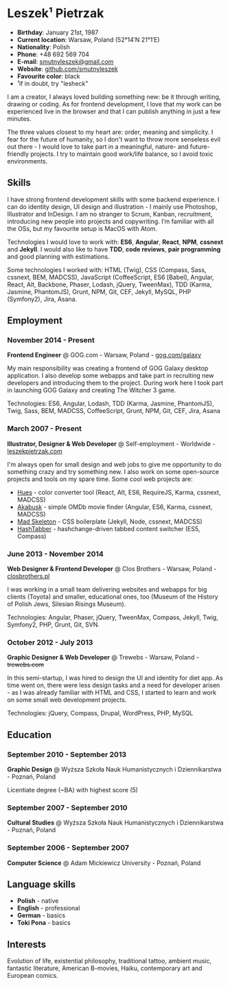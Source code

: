 # Leszek¹ Pietrzak

- __Birthday__: January 21st, 1987
- __Current location__: Warsaw, Poland (52°14′N 21°1′E)
- __Nationality__: Polish
- __Phone__: +48 692 569 704
- __E-mail__: [smutnyleszek@gmail.com](mailto:smutnyleszek@gmail.com)
- __Website__: [github.com/smutnyleszek](https://github.com/smutnyleszek)
- __Favourite color__: black
- ¹if in doubt, try "lesheck"

I am a creator, I always loved building something new: be it through writing, drawing or coding. As for frontend development, I love that my work can be experienced live in the browser and that I can publish anything in just a few minutes.

The three values closest to my heart are: order, meaning and simplicity. I fear for the future of humanity, so I don't want to throw more senseless evil out there - I would love to take part in a meaningful, nature- and future-friendly projects. I try to maintain good work/life balance, so I avoid toxic environments.

## Skills

I have strong frontend development skills with some backend experience. I can do identity design, UI design and illustration - I mainly use Photoshop, Illustrator and InDesign. I am no stranger to Scrum, Kanban, recruitment, introducing new people into projects and copywriting. I’m familiar with all the OSs, but my favourite setup is MacOS with Atom.

Technologies I would love to work with: __ES6__, __Angular__, __React__, __NPM__, __cssnext__ and __Jekyll__. I would also like to have __TDD__, __code reviews__, __pair programming__ and good planning with estimations.

Some technologies I worked with: HTML (Twig), CSS (Compass, Sass, cssnext, BEM, MADCSS), JavaScript (CoffeeScript, ES6 [Babel], Angular, React, Alt, Backbone, Phaser, Lodash, jQuery, TweenMax), TDD (Karma, Jasmine, PhantomJS), Grunt, NPM, Git, CEF, Jekyll, MySQL, PHP (Symfony2), Jira, Asana.

## Employment

### November 2014 - Present

__Frontend Engineer__ @ GOG.com - Warsaw, Poland - [gog.com/galaxy](http://www.gog.com/galaxy)

My main responsibility was creating a frontend of GOG Galaxy desktop application. I also develop some webapps and take part in recruiting new developers and introducing them to the project. During work here I took part in launching GOG Galaxy and creating The Witcher 3 game.

Technologies: ES6, Angular, Lodash, TDD (Karma, Jasmine, PhantomJS), Twig, Sass, BEM, MADCSS, CoffeeScript, Grunt, NPM, Git, CEF, Jira, Asana

### March 2007 - Present

__Illustrator, Designer & Web Developer__ @ Self-employment - Worldwide - [leszekpietrzak.com](http://leszekpietrzak.com)

I'm always open for small design and web jobs to give me opportunity to do something crazy and try something new. I also work on some open-source projects and tools on my spare time. Some cool web projects are:

- [Hues](https://github.com/smutnyleszek/hues) - color converter tool (React, Alt, ES6, RequireJS, Karma, cssnext, MADCSS)
- [Akabusk](https://github.com/smutnyleszek/akabusk) - simple OMDb movie finder (Angular, ES6, Karma, cssnext, MADCSS)
- [Mad Skeleton](https://github.com/smutnyleszek/mad-skeleton) - CSS boilerplate (Jekyll, Node, cssnext, MADCSS)
- [HashTabber](https://github.com/smutnyleszek/hashtabber) - hashchange-driven tabbed content switcher (ES5, Compass)

### June 2013 - November 2014

__Web Designer & Frontend Developer__ @ Clos Brothers - Warsaw, Poland - [closbrothers.pl](http://closbrothers.pl)

I was working in a small team delivering websites and webapps for big clients (Toyota) and smaller, educational ones, too (Museum of the History of Polish Jews, Silesian Risings Museum).

Technologies: Angular, Phaser, jQuery, TweenMax, Compass, Jekyll, Twig, Symfony2, PHP, Grunt, Git, SVN.

### October 2012 - July 2013

__Graphic Designer & Web Developer__ @ Trewebs - Warsaw, Poland - ~~trewebs.com~~

In this semi-startup, I was hired to design the UI and identity for diet app. As time went on, there were less design tasks and a need for developer arisen - as I was already familiar with HTML and CSS, I started to learn and work on some small web development projects.

Technologies: jQuery, Compass, Drupal, WordPress, PHP, MySQL

## Education

### September 2010 - September 2013

__Graphic Design__ @ Wyższa Szkoła Nauk Humanistycznych i Dziennikarstwa - Poznań, Poland

Licentiate degree (~BA) with highest score (5)

### September 2007 - September 2010

__Cultural Studies__ @ Wyższa Szkoła Nauk Humanistycznych i Dziennikarstwa - Poznań, Poland

### September 2006 - September 2007

__Computer Science__ @ Adam Mickiewicz University - Poznań, Poland

## Language skills

- __Polish__ - native
- __English__ - professional
- __German__ - basics
- __Toki Pona__ - basics

## Interests

Evolution of life, existential philosophy, traditional tattoo, ambient music, fantastic literature, American B-movies, Haiku, contemporary art and European comics.
